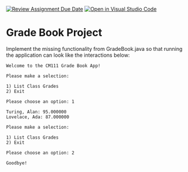 [![Review Assignment Due Date](https://classroom.github.com/assets/deadline-readme-button-22041afd0340ce965d47ae6ef1cefeee28c7c493a6346c4f15d667ab976d596c.svg)](https://classroom.github.com/a/wbdwibXK)
[![Open in Visual Studio Code](https://classroom.github.com/assets/open-in-vscode-2e0aaae1b6195c2367325f4f02e2d04e9abb55f0b24a779b69b11b9e10269abc.svg)](https://classroom.github.com/online_ide?assignment_repo_id=17006744&assignment_repo_type=AssignmentRepo)
# Grade Book Project

Implement the missing functionality from GradeBook.java so that running the application can look like the interactions below:

	Welcome to the CM111 Grade Book App!
	
	Please make a selection:
	
	1) List Class Grades
	2) Exit
	
	Please choose an option: 1
	
	Turing, Alan: 95.000000
	Lovelace, Ada: 87.000000
	
	Please make a selection:
	
	1) List Class Grades
	2) Exit
	
	Please choose an option: 2
	
	Goodbye!
